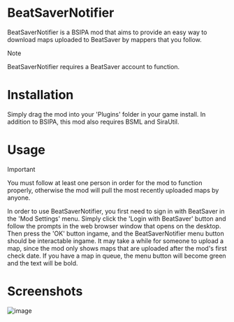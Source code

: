 # BeatSaverNotifier

BeatSaverNotifier is a BSIPA mod that aims to provide an easy way to download maps uploaded to BeatSaver by mappers that you follow.

> [!NOTE]
> BeatSaverNotifier requires a BeatSaver account to function.

# Installation
Simply drag the mod into your 'Plugins' folder in your game install. In addition to BSIPA, this mod also requires BSML and SiraUtil.

# Usage

> [!IMPORTANT]
> You must follow at least one person in order for the mod to function properly, otherwise the mod will pull the most recently uploaded maps by anyone.

In order to use BeatSaverNotifier, you first need to sign in with BeatSaver in the 'Mod Settings' menu. Simply click the 'Login with BeatSaver' button and follow the prompts in the web browser window that opens on the desktop. Then press the 'OK' button ingame, and the BeatSaverNotifier menu button should be interactable ingame. It may take a while for someone to upload a map, since the mod only shows maps that are uploaded after the mod's first check date. If you have a map in queue, the menu button will become green and the text will be bold.

# Screenshots
![image](https://github.com/user-attachments/assets/ca0619e5-5803-4684-b6f5-005095aef6c4)
